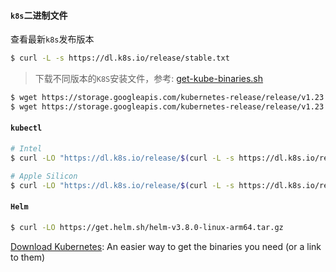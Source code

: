 

#### `k8s`二进制文件

查看最新`k8s`发布版本

```bash
$ curl -L -s https://dl.k8s.io/release/stable.txt
```

> 下载不同版本的`K8S`安装文件，参考: [get-kube-binaries.sh](https://github.com/kubernetes/kubernetes/blob/master/cluster/get-kube-binaries.sh)

```bash
$ wget https://storage.googleapis.com/kubernetes-release/release/v1.23.3/kubernetes-server-linux-amd64.tar.gz
$ wget https://storage.googleapis.com/kubernetes-release/release/v1.23.3/kubernetes-server-linux-arm64.tar.gz
```

#### `kubectl`

```bash
# Intel
$ curl -LO "https://dl.k8s.io/release/$(curl -L -s https://dl.k8s.io/release/stable.txt)/bin/darwin/amd64/kubectl"

# Apple Silicon
$ curl -LO "https://dl.k8s.io/release/$(curl -L -s https://dl.k8s.io/release/stable.txt)/bin/darwin/arm64/kubectl"
```

#### `Helm`

```bash
$ curl -LO https://get.helm.sh/helm-v3.8.0-linux-arm64.tar.gz
```

[Download Kubernetes](https://www.downloadkubernetes.com/): An easier way to get the binaries you need (or a link to them)
